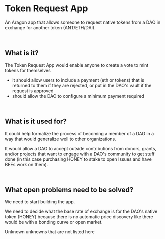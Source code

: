 # Token Request App

An Aragon app that allows someone to request native tokens from a DAO in exchange for another token (ANT/ETH/DAI).

<br>

## What is it?

The Token Request App would enable anyone to create a vote to mint tokens for themselves
- it should allow users to include a payment (eth or tokens) that is returned to them if they are rejected, or put in the DAO's vault if the request is approved
- should allow the DAO to configure a minimum payment required

<br>

## What is it used for?

It could help formalize the process of becoming a member of a DAO in a way that would generalize well to other organizations.

It would allow a DAO to accept outside contributions from donors, grants, and/or projects that want to engage with a DAO's community to get stuff done (in this case purchasing HONEY to stake to open Issues and have BEEs work on them).

<br>

## What open problems need to be solved?

We need to start building the app.

We need to decide what the base rate of exchange is for the DAO's native token (HONEY) because there is no automatic price discovery like there would be with a bonding curve or open market.

Unknown unknowns that are not listed here

<br>
